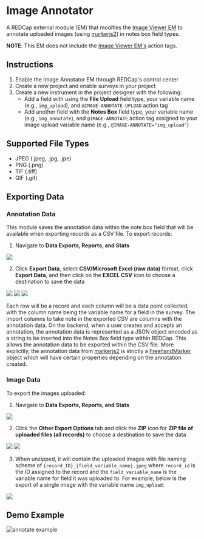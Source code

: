 # Image Annotator

A REDCap external module (EM) that modifies the [Image Viewer EM](https://github.com/susom/redcap-em-image-viewer) to annotate uploaded images (using [markerjs2](https://markerjs.com/)) in notes box field types.

**NOTE**: This EM does not include the [Image Viewer EM's](https://github.com/susom/redcap-em-image-viewer) action tags.

## Instructions

1. Enable the Image Annotator EM through REDCap's control center
2. Create a new project and enable surveys in your project
3. Create a new instrument in the project designer with the following:
    - Add a field with using the **File Upload** field type, your variable name (e.g., `img_upload`), and `@IMAGE-ANNOTATE-UPLOAD` action tag
    - Add another field with the **Notes Box** field type, your variable name (e.g., `img_annotate`), and `@IMAGE-ANNOTATE` action tag assigned to your image upload variable name (e.g., `@IMAGE-ANNOTATE="img_upload"`)

## Supported File Types

- JPEG (.jpeg, .jpg, .jpe)
- PNG (.png)
- TIF (.tiff)
- GIF (.gif)

## Exporting Data


### Annotation Data
This module saves the annotation data within the note box field that will be available when exporting records as a CSV file. To export records:

1. Navigate to **Data Exports, Reports, and Stats**

![](docs/export_records_1.png)

2. Click **Export Data**, select **CSV/Microsoft Excel (raw data)** format, click **Export Data**, and 
then click on the **EXCEL CSV** icon to choose a destination to save the data

![](docs/export_records_2.png)
![](docs/export_records_3.png)
![](docs/export_records_4.png)

Each row will be a record and each column will be a data point collected, with the column name being the variable name for a field in the survey. The import columns to take note in the exported CSV are columns with the annotation data. On the backend, when a user creates and accepts an annotation, the annotation data is represented as a JSON object encoded as a string to be inserted into the Notes Box field type within REDCap. This allows the annotation data to be exported within the CSV file. More explicitly, the annotation data from [markerjs2](https://markerjs.com/) is strictly a [FreehandMarker](https://markerjs.com/reference/classes/freehandmarker.html) object which will have certain properties depending on the annotation created.

### Image Data

To export the images uploaded:

1. Navigate to **Data Exports, Reports, and Stats**

![](docs/export_images_1.png)

2. Click the **Other Export Options** tab and click the **ZIP** icon for **ZIP file of uploaded files (all records)** to choose a destination to save the data

![](docs/export_images_2.png)
![](docs/export_images_3.png)

3. When unzipped, it will contain the uploaded images with file naming scheme of `{record_ID}_{field_variable_name}.jpeg` where `record_id` is the ID assigned to the record and the `field_variable_name` is the variable name for field it was uploaded to. For example, below is the export of a single image with the variable name `img_upload`:

![](docs/export_images_4.png)


## Demo Example

![annotate example](docs/EM-demo.gif)

